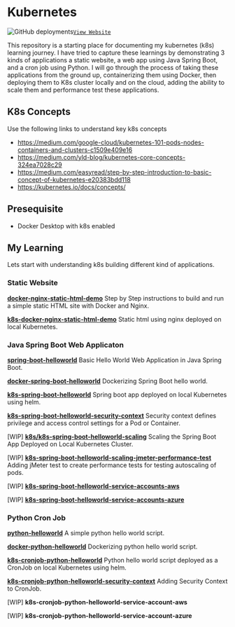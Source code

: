 # Kubernetes

![GitHub deployments](https://img.shields.io/github/deployments/ameyrupji-k8s/k8s/github-pages?label=Pages&logo=GitHub)[`View Website`](https://ameyrupji-k8s.github.io/k8s/)

This repository is a starting place for documenting my kubernetes (k8s) learning journey. I have tried to capture these learnings by demonstrating 3 kinds of applications a static website, a web app using Java Spring Boot, and a cron job using Python. I will go through the process of taking these applications from the ground up, containerizing them using Docker, then deploying them to K8s cluster locally and on the cloud, adding the ability to scale them and performance test these applications.

## K8s Concepts

Use the following links to understand key k8s concepts

- https://medium.com/google-cloud/kubernetes-101-pods-nodes-containers-and-clusters-c1509e409e16
- https://medium.com/yld-blog/kubernetes-core-concepts-324ea7028c29
- https://medium.com/easyread/step-by-step-introduction-to-basic-concept-of-kubernetes-e20383bdd118
- https://kubernetes.io/docs/concepts/


## Presequisite

- Docker Desktop with k8s enabled

## My Learning

Lets start with understanding k8s building different kind of applications.

### Static Website

**[docker-nginx-static-html-demo](https://github.com/ameyrupji-k8s/docker-nginx-static-html-demo)**
Step by Step instructions to build and run a simple static HTML site with Docker and Nginx.

**[k8s-docker-nginx-static-html-demo](https://github.com/ameyrupji-k8s/k8s-docker-nginx-static-html-demo)**
Static html using nginx deployed on local Kubernetes.

### Java Spring Boot Web Applicaton 

**[spring-boot-helloworld](https://github.com/ameyrupji-k8s/spring-boot-helloworld)**
Basic Hello World Web Application in Java Spring Boot.

**[docker-spring-boot-helloworld](https://github.com/ameyrupji-k8s/docker-spring-boot-helloworld)**
Dockerizing Spring Boot hello world.

**[k8s-spring-boot-helloworld](https://github.com/ameyrupji-k8s/k8s-spring-boot-helloworld)**
Spring boot app deployed on local Kubernetes using helm.

**[k8s-spring-boot-helloworld-security-context](https://github.com/ameyrupji-k8s/k8s-spring-boot-helloworld-security-context)**
Security context defines privilege and access control settings for a Pod or Container.

[WIP] **[k8s/k8s-spring-boot-helloworld-scaling](https://github.com/ameyrupji-k8s/k8s-spring-boot-helloworld-scaling)**
Scaling the Spring Boot App Deployed on Local Kubernetes Cluster.

[WIP] **[k8s-spring-boot-helloworld-scaling-jmeter-performance-test](https://github.com/ameyrupji-k8s/k8s-spring-boot-helloworld-scaling-jmeter-performance-test)**
Adding jMeter test to create performance tests for testing autoscaling of pods.

[WIP] **[k8s-spring-boot-helloworld-service-accounts-aws](https://github.com/ameyrupji-k8s/k8s-spring-boot-helloworld-service-accounts-aws)**

[WIP] **[k8s-spring-boot-helloworld-service-accounts-azure](https://github.com/ameyrupji-k8s/k8s-spring-boot-helloworld-service-accounts-azure)**


### Python Cron Job 

**[python-helloworld](https://github.com/ameyrupji-k8s/python-helloworld)**
A simple python hello world script.

**[docker-python-helloworld](https://github.com/ameyrupji-k8s/docker-python-helloworld)**
Dockerizing python hello world script.

**[k8s-cronjob-python-helloworld](https://github.com/ameyrupji-k8s/k8s-cronjob-python-helloworld)**
Python hello world script deployed as a CronJob on local Kubernetes using helm.

**[k8s-cronjob-python-helloworld-security-context](https://github.com/ameyrupji-k8s/k8s-cronjob-python-helloworld-security-context)**
Adding Security Context to CronJob.

[WIP] **k8s-cronjob-python-helloworld-service-account-aws**


[WIP] **k8s-cronjob-python-helloworld-service-account-azure**


